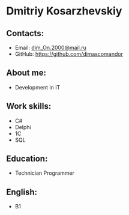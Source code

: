 # Dmitriy Kosarzhevskiy
## Contacts:
* Email: dim_On.2000@mail.ru
* GitHub: https://github.com/dimascomandor
## About me:
* Development in IT
## Work skills:
 * С# 
 * Delphi 
 * 1C 
 * SQL
## Education:
* Technician Programmer
## English:
* B1
